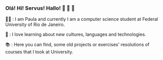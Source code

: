 ### Olá! Hi! Servus! Hallo! :sunflower: :sunflower: :sunflower:


:woman_technologist: : I am Paula and currently I am a computer science student at Federal University of Rio de Janeiro. 

:heart_decoration: : I love learning about new cultures, languages and technologies. 

:books: : Here you can find, some old projects or exercises' resolutions of courses that I took at University.




 
